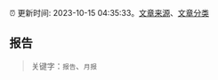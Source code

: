 :alarm_clock: 更新时间: 2023-10-15 04:35:33。[文章来源](/README.md)、[文章分类](/TAGS.md)

## 报告


> 关键字：`报告`、`月报`



